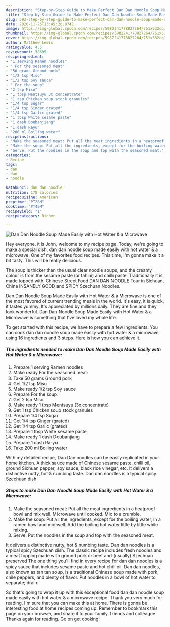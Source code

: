 ```yaml
---
description: "Step-by-Step Guide to Make Perfect Dan Dan Noodle Soup Made Easily with Hot Water &amp;amp; a Microwave"
title: "Step-by-Step Guide to Make Perfect Dan Dan Noodle Soup Made Easily with Hot Water &amp;amp; a Microwave"
slug: 693-step-by-step-guide-to-make-perfect-dan-dan-noodle-soup-made-easily-with-hot-water-and-amp-a-microwave
date: 2020-11-25T13:45:20.074Z
image: https://img-global.cpcdn.com/recipes/5982241778827264/751x532cq70/dan-dan-noodle-soup-made-easily-with-hot-water-a-microwave-recipe-main-photo.jpg
thumbnail: https://img-global.cpcdn.com/recipes/5982241778827264/751x532cq70/dan-dan-noodle-soup-made-easily-with-hot-water-a-microwave-recipe-main-photo.jpg
cover: https://img-global.cpcdn.com/recipes/5982241778827264/751x532cq70/dan-dan-noodle-soup-made-easily-with-hot-water-a-microwave-recipe-main-photo.jpg
author: Matthew Lewis
ratingvalue: 4.5
reviewcount: 38695
recipeingredient:
- "1 serving Ramen noodles"
- " For the seasoned meat"
- "50 grams Ground pork"
- "1/2 tsp Miso"
- "1/2 tsp Soy sauce"
- " For the soup"
- "2 tsp Miso"
- "1 tbsp Mentsuyu 3x concentrate"
- "1 tsp Chicken soup stock granules"
- "1/4 tsp Sugar"
- "1/4 tsp Ginger grated"
- "1/4 tsp Garlic grated"
- "1 tbsp White sesame paste"
- "1 dash Doubanjiang"
- "1 dash Rayu"
- "200 ml Boiling water"
recipeinstructions:
- "Make the seasoned meat: Put all the meat ingredients in a heatproof bowl and mix well. Microwave until cooked. Mix to a crumble."
- "Make the soup: Put all the ingredients, except for the boiling water, in a ramen bowl and mix well. Add the boiling hot water little by little while mixing."
- "Serve: Put the noodles in the soup and top with the seasoned meat."
categories:
- Recipe
tags:
- dan
- dan
- noodle

katakunci: dan dan noodle 
nutrition: 178 calories
recipecuisine: American
preptime: "PT28M"
cooktime: "PT45M"
recipeyield: "1"
recipecategory: Dinner

---
```



![Dan Dan Noodle Soup Made Easily with Hot Water &amp; a Microwave](https://img-global.cpcdn.com/recipes/5982241778827264/751x532cq70/dan-dan-noodle-soup-made-easily-with-hot-water-a-microwave-recipe-main-photo.jpg)

Hey everyone, it is John, welcome to my recipe page. Today, we're going to make a special dish, dan dan noodle soup made easily with hot water &amp; a microwave. One of my favorites food recipes. This time, I'm gonna make it a bit tasty. This will be really delicious.

The soup is thicker than the usual clear noodle soups, and the creamy colour is from the sesame paste (or tahini) and chilli paste. Traditionally it is made topped with. Chinese Street Food DAN DAN NOODLE Tour in Sichuan, China INSANELY GOOD and SPICY Szechuan Noodles.

Dan Dan Noodle Soup Made Easily with Hot Water &amp; a Microwave is one of the most favored of current trending meals in the world. It's easy, it is quick, it tastes yummy. It's appreciated by millions daily. They are fine and they look wonderful. Dan Dan Noodle Soup Made Easily with Hot Water &amp; a Microwave is something that I've loved my whole life.


To get started with this recipe, we have to prepare a few ingredients. You can cook dan dan noodle soup made easily with hot water &amp; a microwave using 16 ingredients and 3 steps. Here is how you can achieve it.

<!--inarticleads1-->

##### The ingredients needed to make Dan Dan Noodle Soup Made Easily with Hot Water &amp; a Microwave:

1. Prepare 1 serving Ramen noodles
1. Make ready  For the seasoned meat:
1. Take 50 grams Ground pork
1. Get 1/2 tsp Miso
1. Make ready 1/2 tsp Soy sauce
1. Prepare  For the soup:
1. Get 2 tsp Miso
1. Make ready 1 tbsp Mentsuyu (3x concentrate)
1. Get 1 tsp Chicken soup stock granules
1. Prepare 1/4 tsp Sugar
1. Get 1/4 tsp Ginger (grated)
1. Get 1/4 tsp Garlic (grated)
1. Prepare 1 tbsp White sesame paste
1. Make ready 1 dash Doubanjiang
1. Prepare 1 dash Ra-yu
1. Take 200 ml Boiling water


With my detailed recipe, Dan Dan noodles can be easily replicated in your home kitchen. A thick sauce made of Chinese sesame paste, chilli oil, ground Sichuan pepper, soy sauce, black rice vinegar, etc. It delivers a distinctive nutty, hot &amp; numbing taste. Dan dan noodles is a typical spicy Szechuan dish. 

<!--inarticleads2-->

##### Steps to make Dan Dan Noodle Soup Made Easily with Hot Water &amp; a Microwave:

1. Make the seasoned meat: Put all the meat ingredients in a heatproof bowl and mix well. Microwave until cooked. Mix to a crumble.
1. Make the soup: Put all the ingredients, except for the boiling water, in a ramen bowl and mix well. Add the boiling hot water little by little while mixing.
1. Serve: Put the noodles in the soup and top with the seasoned meat.


It delivers a distinctive nutty, hot &amp; numbing taste. Dan dan noodles is a typical spicy Szechuan dish. The classic recipe includes fresh noodles and a meat topping made with ground pork or beef and (usually) Szechuan preserved The one thing you&#39;ll find in every recipe for dan dan noodles is a spicy sauce that includes sesame paste and hot chili oil. Dan dan noodles, also known as tan tan soup, is a traditional Chinese soup made with pork, chile peppers, and plenty of flavor. Put noodles in a bowl of hot water to separate; drain. 

So that's going to wrap it up with this exceptional food dan dan noodle soup made easily with hot water &amp; a microwave recipe. Thank you very much for reading. I'm sure that you can make this at home. There is gonna be interesting food at home recipes coming up. Remember to bookmark this page on your browser, and share it to your family, friends and colleague. Thanks again for reading. Go on get cooking!
